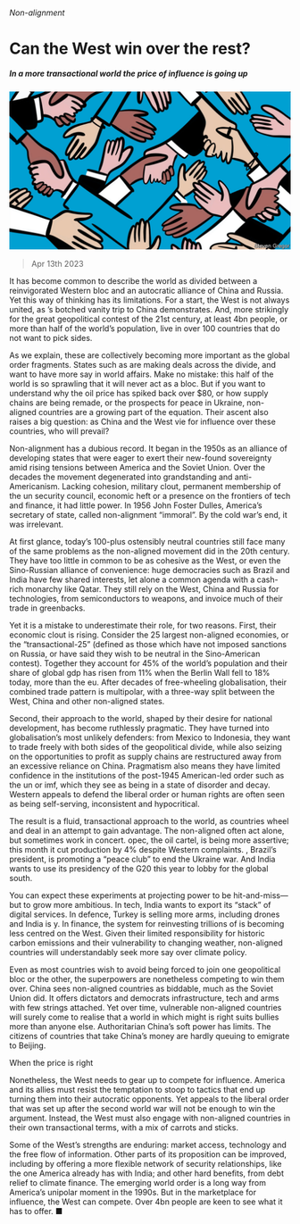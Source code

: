 ###### Non-alignment

# Can the West win over the rest? 

##### In a more transactional world the price of influence is going up 

![image](images/20230415_LDD002.jpg) 

> Apr 13th 2023 

It has become common to describe the world as divided between a reinvigorated Western bloc and an autocratic alliance of China and Russia. Yet this way of thinking has its limitations. For a start, the West is not always united, as ’s botched vanity trip to China demonstrates. And, more strikingly for the great geopolitical contest of the 21st century, at least 4bn people, or more than half of the world’s population, live in over 100 countries that do not want to pick sides. 

As we explain, these  are collectively becoming more important as the global order fragments. States such as  are making deals across the divide, and want to have more say in world affairs. Make no mistake: this half of the world is so sprawling that it will never act as a bloc. But if you want to understand why the oil price has spiked back over $80, or how supply chains are being remade, or the prospects for peace in Ukraine, non-aligned countries are a growing part of the equation. Their ascent also raises a big question: as China and the West vie for influence over these countries, who will prevail?

Non-alignment has a dubious record. It began in the 1950s as an alliance of developing states that were eager to exert their new-found sovereignty amid rising tensions between America and the Soviet Union. Over the decades the movement degenerated into grandstanding and anti-Americanism. Lacking cohesion, military clout, permanent membership of the un security council, economic heft or a presence on the frontiers of tech and finance, it had little power. In 1956 John Foster Dulles, America’s secretary of state, called non-alignment “immoral”. By the cold war’s end, it was irrelevant.

At first glance, today’s 100-plus ostensibly neutral countries still face many of the same problems as the non-aligned movement did in the 20th century. They have too little in common to be as cohesive as the West, or even the Sino-Russian alliance of convenience: huge democracies such as Brazil and India have few shared interests, let alone a common agenda with a cash-rich monarchy like Qatar. They still rely on the West, China and Russia for technologies, from semiconductors to weapons, and invoice much of their trade in greenbacks. 

Yet it is a mistake to underestimate their role, for two reasons. First, their economic clout is rising. Consider the 25 largest non-aligned economies, or the “transactional-25” (defined as those which have not imposed sanctions on Russia, or have said they wish to be neutral in the Sino-American contest). Together they account for 45% of the world’s population and their share of global gdp has risen from 11% when the Berlin Wall fell to 18% today, more than the eu. After decades of free-wheeling globalisation, their combined trade pattern is multipolar, with a three-way split between the West, China and other non-aligned states. 

Second, their approach to the world, shaped by their desire for national development, has become ruthlessly pragmatic. They have turned into globalisation’s most unlikely defenders: from Mexico to Indonesia, they want to trade freely with both sides of the geopolitical divide, while also seizing on the opportunities to profit as supply chains are restructured away from an excessive reliance on China. Pragmatism also means they have limited confidence in the institutions of the post-1945 American-led order such as the un or imf, which they see as being in a state of disorder and decay. Western appeals to defend the liberal order or human rights are often seen as being self-serving, inconsistent and hypocritical. 

The result is a fluid, transactional approach to the world, as countries wheel and deal in an attempt to gain advantage. The non-aligned often act alone, but sometimes work in concert. opec, the oil cartel, is being more assertive; this month it cut production by 4% despite Western complaints. , Brazil’s president, is promoting a “peace club” to end the Ukraine war. And India wants to use its presidency of the G20 this year to lobby for the global south.

You can expect these experiments at projecting power to be hit-and-miss—but to grow more ambitious. In tech, India wants to export its “stack” of digital services. In defence, Turkey is selling more arms, including drones and India is y. In finance, the system for reinvesting trillions of  is becoming less centred on the West. Given their limited responsibility for historic carbon emissions and their vulnerability to changing weather, non-aligned countries will understandably seek more say over climate policy.

Even as most countries wish to avoid being forced to join one geopolitical bloc or the other, the superpowers are nonetheless competing to win them over. China sees non-aligned countries as biddable, much as the Soviet Union did. It offers dictators and democrats infrastructure, tech and arms with few strings attached. Yet over time, vulnerable non-aligned countries will surely come to realise that a world in which might is right suits bullies more than anyone else. Authoritarian China’s soft power has limits. The citizens of countries that take China’s money are hardly queuing to emigrate to Beijing.

When the price is right

Nonetheless, the West needs to gear up to compete for influence. America and its allies must resist the temptation to stoop to tactics that end up turning them into their autocratic opponents. Yet appeals to the liberal order that was set up after the second world war will not be enough to win the argument. Instead, the West must also engage with non-aligned countries in their own transactional terms, with a mix of carrots and sticks. 

Some of the West’s strengths are enduring: market access, technology and the free flow of information. Other parts of its proposition can be improved, including by offering a more flexible network of security relationships, like the one America already has with India; and other hard benefits, from debt relief to climate finance. The emerging world order is a long way from America’s unipolar moment in the 1990s. But in the marketplace for influence, the West can compete. Over 4bn people are keen to see what it has to offer. ■


